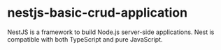 # nestjs-basic-crud-application
NestJS is a framework to build Node.js server-side applications. Nest is compatible with both TypeScript and pure JavaScript.
